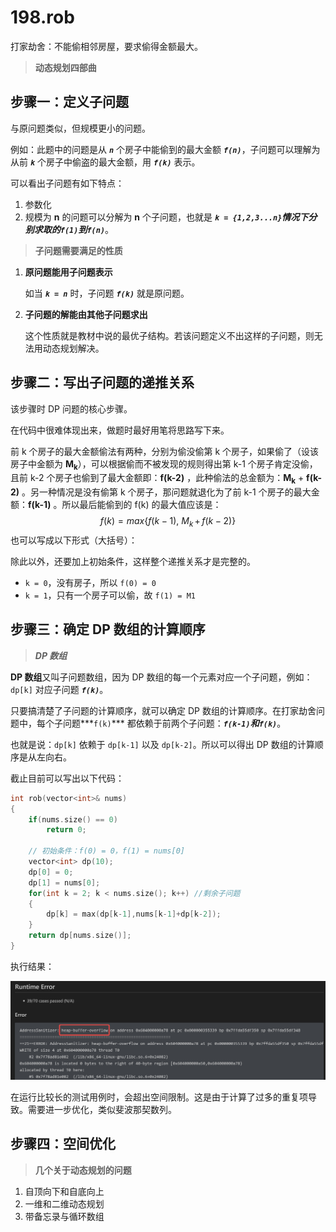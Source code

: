 # 198.rob

打家劫舍：不能偷相邻房屋，要求偷得金额最大。



> **动态规划四部曲**

## 步骤一：定义子问题

与原问题类似，但规模更小的问题。

例如：此题中的问题是从 ***`n`*** 个房子中能偷到的最大金额 ***`f(n)`***，子问题可以理解为从前 ***`k`*** 个房子中偷盗的最大金额，用 ***`f(k)`*** 表示。



可以看出子问题有如下特点：

1. 参数化
2. 规模为 **n** 的问题可以分解为 **n** 个子问题，也就是 ***`k = {1,2,3...n}`***情况下分别求取的***`f(1)`***到***`f(n)`***。



> **子问题需要满足的性质**

1. **原问题能用子问题表示**

    如当 ***`k = n`*** 时，子问题 ***`f(k)`*** 就是原问题。 

2. **子问题的解能由其他子问题求出**

    这个性质就是教材中说的最优子结构。若该问题定义不出这样的子问题，则无法用动态规划解决。



## 步骤二：写出子问题的递推关系

该步骤时 DP 问题的核心步骤。

在代码中很难体现出来，做题时最好用笔将思路写下来。

前 k 个房子的最大金额偷法有两种，分别为偷没偷第 k 个房子，如果偷了（设该房子中金额为 **M<sub>k</sub>**），可以根据偷而不被发现的规则得出第 k-1 个房子肯定没偷，且前 k-2 个房子也偷到了最大金额即：**f(k-2)** ，此种偷法的总金额为：**M<sub>k</sub>** + **f(k-2)** 。另一种情况是没有偷第 k 个房子，那问题就退化为了前 k-1 个房子的最大金额：**f(k-1)** 。所以最后能偷到的 f(k) 的最大值应该是：
$$
f(k) = max\{f(k-1),\ M_k\,+\,f(k-2)\}
$$
也可以写成以下形式（大括号）：

除此以外，还要加上初始条件，这样整个递推关系才是完整的。

* `k = 0`，没有房子，所以 `f(0) = 0`
* `k = 1`，只有一个房子可以偷，故 `f(1) = M1`



## 步骤三：确定 DP 数组的计算顺序

> ***DP 数组***

**DP 数组**又叫子问题数组，因为 DP 数组的每一个元素对应一个子问题，例如：`dp[k]` 对应子问题 ***`f(k)`***。



只要搞清楚了子问题的计算顺序，就可以确定 DP 数组的计算顺序。在打家劫舍问题中，每个子问题***`f(k)`*** 都依赖于前两个子问题：***`f(k-1)`***和***`f(k)`***。



也就是说：`dp[k]` 依赖于 `dp[k-1]` 以及 `dp[k-2]`。所以可以得出 DP 数组的计算顺序是从左向右。 



截止目前可以写出以下代码：

```c++
int rob(vector<int>& nums)
{
	if(nums.size() == 0)
        return 0;
    
    // 初始条件：f(0) = 0，f(1) = nums[0]
    vector<int> dp(10);
    dp[0] = 0;
    dp[1] = nums[0];
    for(int k = 2; k < nums.size(); k++) //剩余子问题
    {
        dp[k] = max(dp[k-1],nums[k-1]+dp[k-2]);
    }
    return dp[nums.size()];
}
```

执行结果：

![image-20230821160005896](https://raw.githubusercontent.com/huibazdy/TyporaPicture/main/image-20230821160005896.png)

在运行比较长的测试用例时，会超出空间限制。这是由于计算了过多的重复项导致。需要进一步优化，类似斐波那契数列。



## 步骤四：空间优化





> **几个关于动态规划的问题**

1. 自顶向下和自底向上
2. 一维和二维动态规划
3. 带备忘录与循环数组